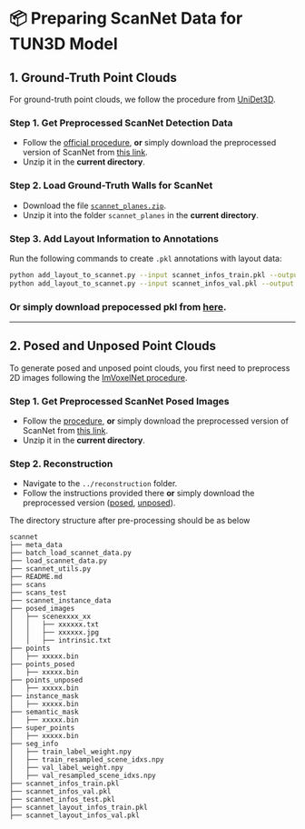 # 📦 Preparing ScanNet Data for TUN3D Model
## 1. Ground-Truth Point Clouds

For ground-truth point clouds, we follow the procedure from [UniDet3D](https://github.com/filaPro/unidet3d/tree/master/data/scannet#prepare-scannet-data-for-indoor-detection-or-segmentation-task).

### Step 1. Get Preprocessed ScanNet Detection Data

* Follow the [official procedure](https://github.com/filaPro/unidet3d/tree/master/data/scannet#prepare-scannet-data-for-indoor-detection-or-segmentation-task),
  **or** simply download the preprocessed version of ScanNet from [this link](https://huggingface.co/datasets/maksimko123/UniDet3D/blob/main/scannet.tar.gz).
* Unzip it in the **current directory**.

### Step 2. Load Ground-Truth Walls for ScanNet

* Download the file [`scannet_planes.zip`](http://kaldir.vc.in.tum.de/scannet_planes).
* Unzip it into the folder `scannet_planes` in the **current directory**.

### Step 3. Add Layout Information to Annotations

Run the following commands to create `.pkl` annotations with layout data:

```bash
python add_layout_to_scannet.py --input scannet_infos_train.pkl --output scannet_layout_infos_train.pkl --split train
python add_layout_to_scannet.py --input scannet_infos_val.pkl --output scannet_layout_infos_val.pkl --split val
```
### **Or** simply download prepocessed pkl from [here](https://huggingface.co/datasets/maksimko123/TUN3D-pkl/tree/main/pkl_scannet).
---

## 2. Posed and Unposed Point Clouds

To generate posed and unposed point clouds, you first need to preprocess 2D images following the [ImVoxelNet procedure](https://github.com/filaPro/imvoxelnet/tree/master/data/scannet).

### Step 1. Get Preprocessed ScanNet Posed Images

* Follow the [procedure](https://github.com/filaPro/imvoxelnet/tree/master/data/scannet),
  **or** simply download the preprocessed version of ScanNet from [this link](https://huggingface.co/datasets/maksimko123/scannet/tree/main).
* Unzip it in the **current directory**.

### Step 2. Reconstruction

* Navigate to the `../reconstruction` folder.
* Follow the instructions provided there **or** simply download the preprocessed version ([posed](https://huggingface.co/datasets/bulatko/tun3d_scannet_detection/blob/main/scannet_points_posed.tar.gz), [unposed](https://huggingface.co/datasets/bulatko/tun3d_scannet_detection/blob/main/scannet_points_unposed.tar.gz)).

The directory structure after pre-processing should be as below
```
scannet
├── meta_data
├── batch_load_scannet_data.py
├── load_scannet_data.py
├── scannet_utils.py
├── README.md
├── scans
├── scans_test
├── scannet_instance_data
├── posed_images
│   ├── scenexxxx_xx
│   │   ├── xxxxxx.txt
│   │   ├── xxxxxx.jpg
│   │   ├── intrinsic.txt
├── points
│   ├── xxxxx.bin
├── points_posed
│   ├── xxxxx.bin
├── points_unposed
│   ├── xxxxx.bin
├── instance_mask
│   ├── xxxxx.bin
├── semantic_mask
│   ├── xxxxx.bin
├── super_points
│   ├── xxxxx.bin
├── seg_info
│   ├── train_label_weight.npy
│   ├── train_resampled_scene_idxs.npy
│   ├── val_label_weight.npy
│   ├── val_resampled_scene_idxs.npy
├── scannet_infos_train.pkl
├── scannet_infos_val.pkl
├── scannet_infos_test.pkl
├── scannet_layout_infos_train.pkl
├── scannet_layout_infos_val.pkl
```
